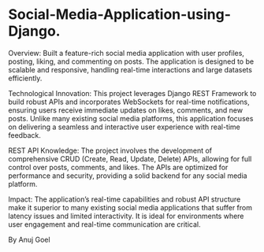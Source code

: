 # Social-Media-Application-using-Django.

Overview: Built a feature-rich social media application with user profiles, posting, liking, and commenting on posts.
The application is designed to be scalable and responsive, handling real-time interactions and large datasets
efficiently.

Technological Innovation: This project leverages Django REST Framework to build robust APIs and incorporates
WebSockets for real-time notifications, ensuring users receive immediate updates on likes, comments, and new
posts. Unlike many existing social media platforms, this application focuses on delivering a seamless and interactive
user experience with real-time feedback.

REST API Knowledge: The project involves the development of comprehensive CRUD (Create, Read, Update, Delete)
APIs, allowing for full control over posts, comments, and likes. The APIs are optimized for performance and security,
providing a solid backend for any social media platform.

Impact: The application’s real-time capabilities and robust API structure make it superior to many existing social
media applications that suffer from latency issues and limited interactivity. It is ideal for environments where user
engagement and real-time communication are critical.

By Anuj Goel

